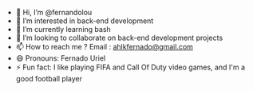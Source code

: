 - 👋 Hi, I’m @fernandolou
- 👀 I’m interested in back-end development
- 🌱 I’m currently learning bash
- 💞️ I’m looking to collaborate on back-end development projects
- 📫 How to reach me ? Email : ahlkfernado@gmail.com
- 😄 Pronouns: Fernado Uriel
- ⚡ Fun fact: I like playing FIFA and Call Of Duty video games, and I'm a good football player

<!---
fernandolou/fernandolou is a ✨ special ✨ repository because its `README.md` (this file) appears on your GitHub profile.
You can click the Preview link to take a look at your changes.
--->
